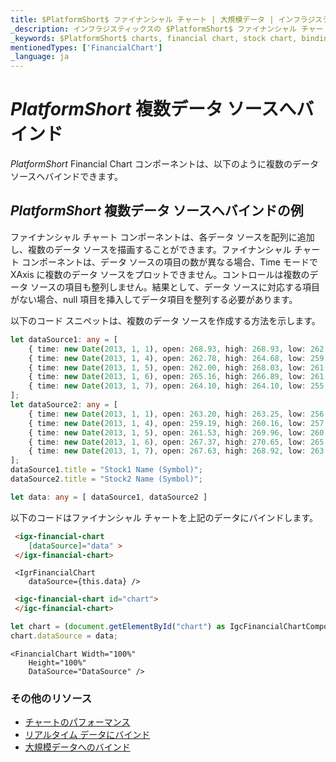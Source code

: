 ```yaml
---
title: $PlatformShort$ ファイナンシャル チャート | 大規模データ | インフラジスティックス
_description: インフラジスティックスの $PlatformShort$ ファイナンシャル チャート コントロールのパフォーマンスを最適化する方法について説明します。$ProductName$ チャートのパフォーマンスを向上させます。
_keywords: $PlatformShort$ charts, financial chart, stock chart, binding to data, $ProductName$, Infragistics, $PlatformShort$ チャート, ファイナンシャル チャート, 株価チャート, パフォーマンス, インフラジスティックス
mentionedTypes: ['FinancialChart']
_language: ja
---
```

# $PlatformShort$ 複数データ ソースへバインド

$PlatformShort$ Financial Chart コンポーネントは、以下のように複数のデータ ソースへバインドできます。

## $PlatformShort$ 複数データ ソースへバインドの例

<code-view style="height: 500px"
           data-demos-base-url="{environment:dvDemosBaseUrl}"
           iframe-src="{environment:dvDemosBaseUrl}/charts/financial-chart-multiple-data"
           alt="$PlatformShort$ 複数データ ソースへバインドの例"
           github-src="charts/financial-chart/multiple-data">
</code-view>

<div class="divider--half"></div>

ファイナンシャル チャート コンポーネントは、各データ ソースを配列に追加し、複数のデータ ソースを描画することができます。ファイナンシャル チャート コンポーネントは、データ ソースの項目の数が異なる場合、Time モードで XAxis に複数のデータ ソースをプロットできません。コントロールは複数のデータ ソースの項目も整列しません。結果として、データ ソースに対応する項目がない場合、null 項目を挿入してデータ項目を整列する必要があります。

以下のコード スニペットは、複数のデータ ソースを作成する方法を示します。

```ts
let dataSource1: any = [
	{ time: new Date(2013, 1, 1), open: 268.93, high: 268.93, low: 262.80, close: 265.00, volume: 6118146 },
	{ time: new Date(2013, 1, 4), open: 262.78, high: 264.68, low: 259.07, close: 259.98, volume: 3723793 },
	{ time: new Date(2013, 1, 5), open: 262.00, high: 268.03, low: 261.46, close: 266.89, volume: 4013780 },
	{ time: new Date(2013, 1, 6), open: 265.16, high: 266.89, low: 261.11, close: 262.22, volume: 2772204 },
	{ time: new Date(2013, 1, 7), open: 264.10, high: 264.10, low: 255.11, close: 260.23, volume: 3977065 },
];
let dataSource2: any = [
	{ time: new Date(2013, 1, 1), open: 263.20, high: 263.25, low: 256.60, close: 257.21, volume: 3407457 },
	{ time: new Date(2013, 1, 4), open: 259.19, high: 260.16, low: 257.00, close: 258.70, volume: 2944730 },
	{ time: new Date(2013, 1, 5), open: 261.53, high: 269.96, low: 260.30, close: 269.47, volume: 5295786 },
	{ time: new Date(2013, 1, 6), open: 267.37, high: 270.65, low: 265.40, close: 269.24, volume: 3464080 },
	{ time: new Date(2013, 1, 7), open: 267.63, high: 268.92, low: 263.11, close: 265.09, volume: 3981233 }
];
dataSource1.title = "Stock1 Name (Symbol)";
dataSource2.title = "Stock2 Name (Symbol)";

let data: any = [ dataSource1, dataSource2 ]

```

以下のコードはファイナンシャル チャートを上記のデータにバインドします。

```html
 <igx-financial-chart
    [dataSource]="data" >
 </igx-financial-chart>
```

```tsx
 <IgrFinancialChart
    dataSource={this.data} />
```

```html
 <igc-financial-chart id="chart">
 </igc-financial-chart>
```

```ts
let chart = (document.getElementById("chart") as IgcFinancialChartComponent);
chart.dataSource = data;
```

```razor
<FinancialChart Width="100%"
    Height="100%"
    DataSource="DataSource" />
```

<div class="divider--half"></div>

### その他のリソース
<div class="divider--half"></div>

* [チャートのパフォーマンス](financial-chart-performance.md)
* [リアルタイム データにバインド](financial-chart-high-frequency.md)
* [大規模データへのバインド](financial-chart-high-volume.md)